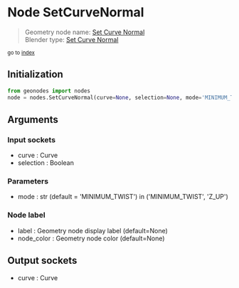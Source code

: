 
# Node SetCurveNormal

> Geometry node name: [Set Curve Normal](https://docs.blender.org/manual/en/latest/modeling/geometry_nodes/curve/set_curve_normal.html)<br>
  Blender type: [Set Curve Normal](https://docs.blender.org/api/current/bpy.types.GeometryNodeSetCurveNormal.html)
  
<sub>go to [index](/docs/index.md)</sub>

## Initialization

```python
from geonodes import nodes
node = nodes.SetCurveNormal(curve=None, selection=None, mode='MINIMUM_TWIST', label=None, node_color=None)
```



## Arguments


### Input sockets

- curve : Curve
- selection : Boolean

### Parameters

- mode : str (default = 'MINIMUM_TWIST') in ('MINIMUM_TWIST', 'Z_UP')

### Node label

- label : Geometry node display label (default=None)
- node_color : Geometry node color (default=None)

## Output sockets

- curve : Curve
